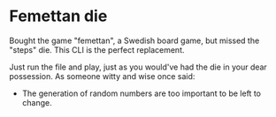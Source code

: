 # Femettan die

Bought the game "femettan", a Swedish board game, but missed the "steps" die. This CLI is the perfect replacement. 

Just run the file and play, just as you would've had the die in your dear possession. 
As someone witty and wise once said: 

 - The generation of random numbers are too important to be left to change. 
